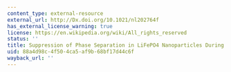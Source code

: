 ```yaml
---
content_type: external-resource
external_url: http://Dx.doi.org/10.1021/nl202764f
has_external_license_warning: true
license: https://en.wikipedia.org/wiki/All_rights_reserved
status: ''
title: Suppression of Phase Separation in LiFePO4 Nanoparticles During Battery Discharge
uid: 88a4d98c-4f50-4ca5-af9b-68bf17d44c6f
wayback_url: ''
---
```


